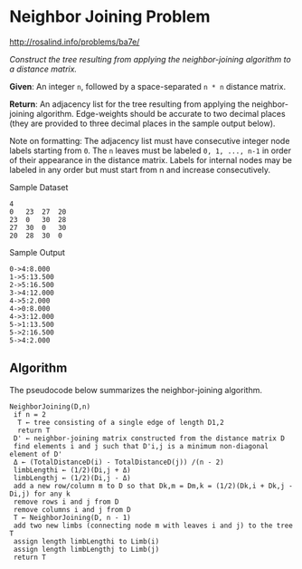 # Neighbor Joining Problem

http://rosalind.info/problems/ba7e/

*Construct the tree resulting from applying the neighbor-joining algorithm to a distance matrix.*

**Given**: An integer `n`, followed by a space-separated `n * n` distance matrix.

**Return**: An adjacency list for the tree resulting from applying the neighbor-joining algorithm. Edge-weights should be accurate to two decimal places (they are provided to three decimal places in the sample output below).

Note on formatting: The adjacency list must have consecutive integer node labels starting from `0`. The `n` leaves must be labeled `0, 1, ..., n-1` in order of their appearance in the distance matrix. Labels for internal nodes may be labeled in any order but must start from n and increase consecutively.

Sample Dataset
```
4
0   23  27  20
23  0   30  28
27  30  0   30
20  28  30  0
```
Sample Output
```
0->4:8.000
1->5:13.500
2->5:16.500
3->4:12.000
4->5:2.000
4->0:8.000
4->3:12.000
5->1:13.500
5->2:16.500
5->4:2.000
```

## Algorithm
The pseudocode below summarizes the neighbor-joining algorithm.
```
NeighborJoining(D,n)
 if n = 2
  T ← tree consisting of a single edge of length D1,2
  return T
 D' ← neighbor-joining matrix constructed from the distance matrix D
 find elements i and j such that D'i,j is a minimum non-diagonal element of D'
 Δ ← (TotalDistanceD(i) - TotalDistanceD(j)) /(n - 2)
 limbLengthi ← (1/2)(Di,j + Δ)
 limbLengthj ← (1/2)(Di,j - Δ)
 add a new row/column m to D so that Dk,m = Dm,k = (1/2)(Dk,i + Dk,j - Di,j) for any k
 remove rows i and j from D
 remove columns i and j from D
 T ← NeighborJoining(D, n - 1)
 add two new limbs (connecting node m with leaves i and j) to the tree T
 assign length limbLengthi to Limb(i)
 assign length limbLengthj to Limb(j)
 return T
```